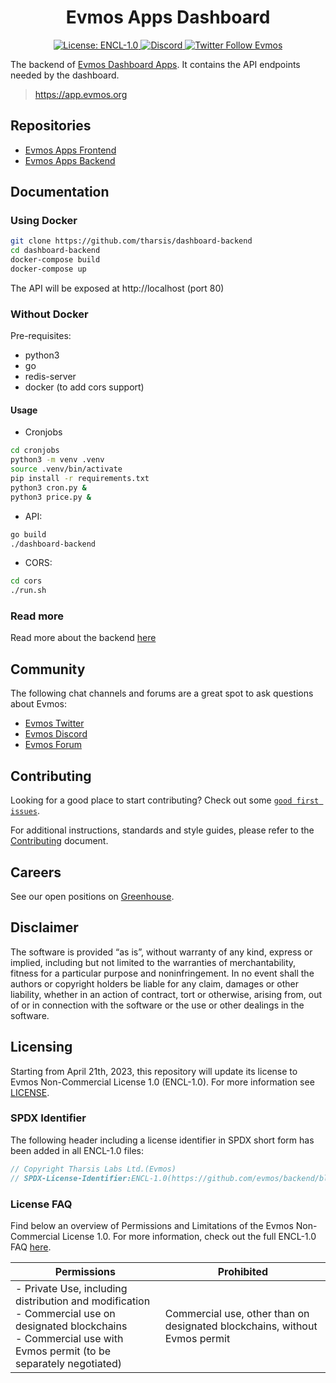 <div align="center">
  <h1> Evmos Apps Dashboard </h1>
</div>

<div align="center">
  <a href="https://github.com/evmos/backend/blob/main/LICENSE">
    <img alt="License: ENCL-1.0" src="https://img.shields.io/badge/license-ENCL--1.0-orange" />
  </a>
  <a href="https://discord.gg/evmos">
    <img alt="Discord" src="https://img.shields.io/discord/809048090249134080.svg" />
  </a>
  <a href="https://twitter.com/EvmosOrg">
    <img alt="Twitter Follow Evmos" src="https://img.shields.io/twitter/follow/EvmosOrg"/>
  </a>
</div>

The backend of [Evmos Dashboard Apps](https://app.evmos.org). It contains the API endpoints needed by the dashboard.

> https://app.evmos.org

## Repositories

- [Evmos Apps Frontend](https://github.com/evmos/apps)
- [Evmos Apps Backend](https://github.com/evmos/backend)

## Documentation

### Using Docker

```sh
git clone https://github.com/tharsis/dashboard-backend
cd dashboard-backend
docker-compose build
docker-compose up
```

The API will be exposed at http://localhost (port 80)

### Without Docker

Pre-requisites:

- python3
- go
- redis-server
- docker (to add cors support)

#### Usage

- Cronjobs

```sh
cd cronjobs
python3 -m venv .venv
source .venv/bin/activate
pip install -r requirements.txt
python3 cron.py &
python3 price.py &
```

- API:

```sh
go build
./dashboard-backend
```

- CORS:

```sh
cd cors
./run.sh
```

### Read more

Read more about the backend [here](./docs/README.md)

## Community

The following chat channels and forums are a great spot to ask questions about Evmos:

- [Evmos Twitter](https://twitter.com/EvmosOrg)
- [Evmos Discord](https://discord.gg/evmos)
- [Evmos Forum](https://commonwealth.im/evmos)

## Contributing

Looking for a good place to start contributing?
Check out some
[`good first issues`](https://github.com/evmos/backend/issues?q=is%3Aopen+is%3Aissue+label%3A%22good+first+issue%22).

For additional instructions, standards and style guides, please refer to the [Contributing](./CONTRIBUTING.md) document.

## Careers

See our open positions on [Greenhouse](https://boards.eu.greenhouse.io/evmos).

## Disclaimer

The software is provided “as is”, without warranty of any kind, express or implied, including but not limited to the warranties of merchantability, fitness for a particular purpose and noninfringement. In no event shall the authors or copyright holders be liable for any claim, damages or other liability, whether in an action of contract, tort or otherwise, arising from, out of or in connection with the software or the use or other dealings in the software.

## Licensing

Starting from April 21th, 2023, this repository will update its license to Evmos Non-Commercial License 1.0 (ENCL-1.0). For more information see [LICENSE](/LICENSE).

### SPDX Identifier

The following header including a license identifier in SPDX short form has been added in all ENCL-1.0 files:
```go
// Copyright Tharsis Labs Ltd.(Evmos)
// SPDX-License-Identifier:ENCL-1.0(https://github.com/evmos/backend/blob/main/LICENSE)
```

### License FAQ

Find below an overview of Permissions and Limitations of the Evmos Non-Commercial License 1.0. For more information, check out the full ENCL-1.0 FAQ [here](/LICENSE_FAQ.md).

| Permissions                                                                                                                                                                  | Prohibited                                                                 |
| ---------------------------------------------------------------------------------------------------------------------------------------------------------------------------- | -------------------------------------------------------------------------- |
| - Private Use, including distribution and modification<br />- Commercial use on designated blockchains<br />- Commercial use with Evmos permit (to be separately negotiated) | Commercial use, other than on designated blockchains, without Evmos permit |
